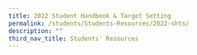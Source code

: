 ```yaml
---
title: 2022 Student Handbook & Target Setting
permalink: /students/Students-Resources/2022-shts/
description: ""
third_nav_title: Students' Resources
---
```

